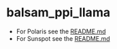 # balsam_ppi_llama

* For Polaris see the [README.md](Polaris/)
* For Sunspot see the [README.md](Sunspot/)
